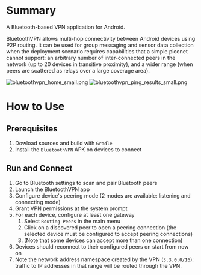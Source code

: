 # Summary
A Bluetooth-based VPN application for Android.
 
 BluetoothVPN allows multi-hop connectivity between Android devices using P2P routing. 
 It can be used for group messaging and sensor data collection when the deployment scenario requires capabilities 
 that a simple piconet cannot support: an arbitrary number of inter-connected peers in the network 
 (up to 20 devices in transitive proximity), and a wider range (when peers are scattered as relays over a large coverage area).
 
 ![bluetoothvpn_home_small.png](https://bitbucket.org/repo/x8ELkxj/images/2484036129-bluetoothvpn_home_small.png)
 ![bluetoothvpn_ping_results_small.png](https://bitbucket.org/repo/x8ELkxj/images/2201839970-bluetoothvpn_ping_results_small.png)

 # How to Use
 ## Prerequisites
 1. Dowload sources and build with `Gradle`
 2. Install the `BluetoothVPN` APK on devices to connect
 ## Run and Connect
 1. Go to Bluetooth settings to scan and pair Bluetooth peers
 2. Launch the BluetoothVPN app
 3. Configure device's peering mode (2 modes are available: listening and connecting mode)
 4. Grant VPN permissions at the system prompt
 5. For each device, configure at least one gateway
    1.  Select `Routing Peers` in the main menu
    2.  Click on a discovered peer to open a peering connection (the selected device must be configured to accept peering connections)
    3.  (Note that some devices can accept more than one connection)
 6. Devices should reconnect to their configured peers on start from now on
 7. Note the network address namespace created by the VPN (`3.3.0.0/16`): traffic to IP addresses in that range will be routed through the VPN.

